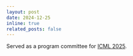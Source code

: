 ```yaml
---
layout: post
date: 2024-12-25 
inline: true
related_posts: false
---
```


Served as a program committee for [ICML 2025](https://icml.cc/Conferences/2025/Dates).